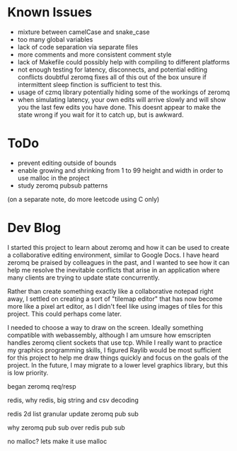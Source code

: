 # Known Issues

- mixture between camelCase and snake_case
- too many global variables
- lack of code separation via separate files
- more comments and more consistent comment style
- lack of Makefile
could possibly help with compiling to different platforms
- not enough testing for latency, disconnects, and potential editing conflicts
doubtful zeromq fixes all of this out of the box
unsure if intermittent sleep finction is sufficient to test this.
- usage of czmq library potentially hiding some of the workings of zeromq
- when simulating latency, your own edits will arrive slowly
and will show you the last few edits you have done.
This doesnt appear to make the state wrong if you wait for it to catch up, but is awkward. 

# ToDo
- prevent editing outside of bounds
- enable growing and shrinking from 1 to 99 height and width in order to use malloc in the project
- study zeromq pubsub patterns

(on a separate note, do more leetcode using C only)

# Dev Blog

I started this project to learn about zeromq and how it can be used to create a collaborative editing environment,
similar to Google Docs. I have heard zeromq be praised by colleagues in the past, and I wanted to see how it can
help me resolve the inevitable conflicts that arise in an application where many clients are trying to update state
concurrently.

Rather than create something exactly like a collaborative notepad right away, I settled on creating a sort of
"tilemap editor" that has now become more like a pixel art editor, as I didn't feel like using images of tiles
for this project. This could perhaps come later.

I needed to choose a way to draw on the screen.  Ideally something compatible with webassembly, although I am umsure
how emscripten handles zeromq client sockets that use tcp.  While I really want to practice my graphics programming
skills, I figured Raylib would be most sufficient for this project to help me draw things quickly and focus on
the goals of the project.  In the future, I may migrate to a lower level graphics library, but this is low priority.

began zeromq req/resp

redis,
why redis,
big string and csv decoding

redis 2d list granular update
zeromq pub sub

why zeromq pub sub over redis pub sub

no malloc? lets make it use malloc
